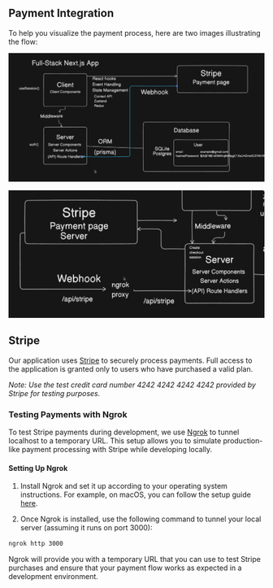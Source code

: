 ## Payment Integration

To help you visualize the payment process, here are two images illustrating the flow:

![Payment 1](images/payment-1.png)

![Payment 2](images/payment-2.png)

## Stripe

Our application uses [Stripe](https://stripe.com/) to securely process payments. Full access to the application is granted only to users who have purchased a valid plan.

_Note: Use the test credit card number 4242 4242 4242 4242 provided by Stripe for testing purposes._

### Testing Payments with Ngrok

To test Stripe payments during development, we use [Ngrok](https://dashboard.ngrok.com/) to tunnel localhost to a temporary URL. This setup allows you to simulate production-like payment processing with Stripe while developing locally.

#### Setting Up Ngrok

1. Install Ngrok and set it up according to your operating system instructions. For example, on macOS, you can follow the setup guide [here](https://dashboard.ngrok.com/get-started/setup/macos).

2. Once Ngrok is installed, use the following command to tunnel your local server (assuming it runs on port 3000):

```sh
ngrok http 3000
```

Ngrok will provide you with a temporary URL that you can use to test Stripe purchases and ensure that your payment flow works as expected in a development environment.
